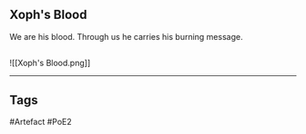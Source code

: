 ## Xoph's Blood
We are his blood.
Through us he carries his burning message.
##
![[Xoph's Blood.png]]

---
## Tags
#Artefact
#PoE2